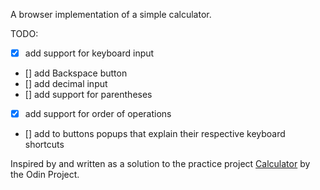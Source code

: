 A browser implementation of a simple calculator.

TODO:
- [x] add support for keyboard input
- [] add Backspace button
- [] add decimal input
- [] add support for parentheses
- [x] add support for order of operations
- [] add to buttons popups that explain their respective keyboard shortcuts
    
Inspired by and written as a solution to the practice project
[Calculator](https://www.theodinproject.com/courses/web-development-101/lessons/calculator) by the Odin Project.
